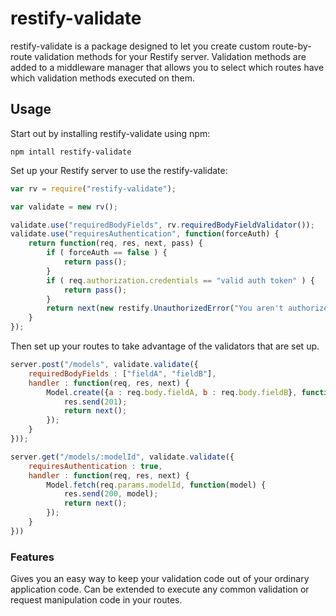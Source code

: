 # restify-validate

restify-validate is a package designed to let you create custom route-by-route 
validation methods for your Restify server. 
Validation methods are added to a middleware manager that allows you to select
which routes have which validation methods executed on them.

## Usage

Start out by installing restify-validate using npm:

    npm intall restify-validate

Set up your Restify server to use the restify-validate:

```javascript
var rv = require("restify-validate");

var validate = new rv();

validate.use("requiredBodyFields", rv.requiredBodyFieldValidator());
validate.use("requiresAuthentication", function(forceAuth) {
	return function(req, res, next, pass) {
		if ( forceAuth == false ) {
			return pass();
		}
		if ( req.authorization.credentials == "valid auth token" ) {
			return pass();
		}
		return next(new restify.UnauthorizedError("You aren't authorized to access this resource"));
	}
});
```

Then set up your routes to take advantage of the validators that are set up.

```javascript
server.post("/models", validate.validate({
	requiredBodyFields : ["fieldA", "fieldB"],
	handler : function(req, res, next) {
		Model.create({a : req.body.fieldA, b : req.body.fieldB}, function() {
			res.send(201);
			return next();
		});
	}
}));

server.get("/models/:modelId", validate.validate({
	requiresAuthentication : true,
	handler : function(req, res, next) {
		Model.fetch(req.params.modelId, function(model) {
			res.send(200, model);
			return next();
		});
	}
}))
```

### Features

Gives you an easy way to keep your validation code out of your ordinary application code.
Can be extended to execute any common validation or request manipulation code in your routes.
